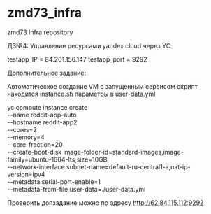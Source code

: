 # zmd73_infra
zmd73 Infra repository

ДЗ№4: Управление ресурсами yandex cloud через YC

testapp_IP = 84.201.156.147
testapp_port = 9292


Дополнительное задание:

Автоматическое создание VM с запущенным сервисом
скрипт находится instance.sh параметры в user-data.yml

yc compute instance create \
  --name reddit-app-auto \
  --hostname reddit-app2 \
  --cores=2 \
  --memory=4 \
  --core-fraction=20 \
  --create-boot-disk image-folder-id=standard-images,image-family=ubuntu-1604-lts,size=10GB \
  --network-interface subnet-name=default-ru-central1-a,nat-ip-version=ipv4 \
  --metadata serial-port-enable=1 \
  --metadata-from-file user-data=./user-data.yml

Проверить допзадание можно по адресу http://62.84.115.112:9292
